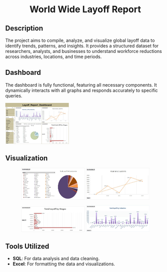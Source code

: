 <h1 align="center">World Wide Layoff Report</h1>

<!-- Description Section -->
## Description

The project aims to compile, analyze, and visualize global layoff data to identify trends, patterns, and insights. It provides a structured dataset for researchers, analysts, and businesses to understand workforce reductions across industries, locations, and time periods. 

<!-- Dashboard Section with 2 Images -->
## Dashboard

The dashboard is fully functional, featuring all necessary components. It dynamically interacts with all graphs and responds accurately to specific queries.

<p align="Left">
  <img src="Images/Dashboard1.jpg" width="200" alt="Dashboard Image 1">
</p>

<p  
  <img src="Images/Dashboard2.jpg" width="200" alt="Dashboard Image 2">
</p>


<!-- Visualization Section with 6 Images -->
## Visualization

<p align="center">
  <img src="Images/Project1.jpg" width="200" height="100" alt="Visualization Image 1">
  <img src="Images/Project2.jpg" width="200" height="100" alt="Visualization Image 2">
</p>

<p align="center">
  <img src="Images/Project3.jpg" width="200" alt="Visualization Image 3">
  <img src="Images/Project4.jpg" width="200" alt="Visualization Image 4">
</p>


<!-- Tools Utilized Section -->
## Tools Utilized

- **SQL**: For data analysis and data cleaning.
- **Excel**: For formatting the data and visualizations.
